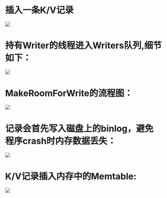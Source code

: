 插入一条K/V记录
===
![](images/2022-02-14-20-17-46.png)

持有Writer的线程进入Writers队列,细节如下：
===
![](images/2022-02-14-20-18-21.png)

MakeRoomForWrite的流程图：
===
![](images/2022-02-14-20-21-01.png)

记录会首先写入磁盘上的binlog，避免程序crash时内存数据丢失：
===
![](images/2022-02-14-20-24-37.png)

K/V记录插入内存中的Memtable:
===
![](images/2022-02-14-20-26-30.png)
